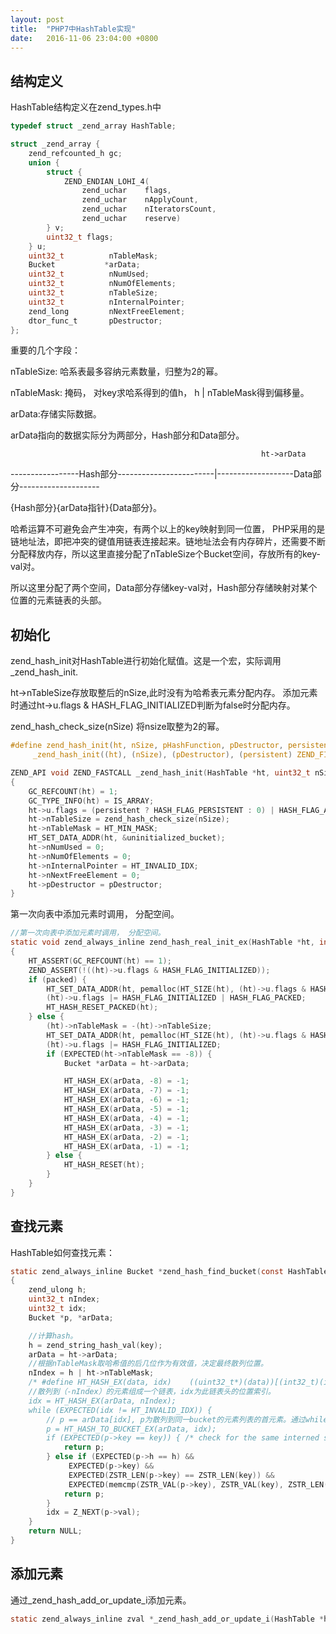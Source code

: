 ```yaml
---
layout: post
title:  "PHP7中HashTable实现"
date:   2016-11-06 23:04:00 +0800
---
```


## 结构定义

HashTable结构定义在zend\_types.h中 

```c
typedef struct _zend_array HashTable;

struct _zend_array {
	zend_refcounted_h gc;
	union {
		struct {
			ZEND_ENDIAN_LOHI_4(
				zend_uchar    flags,
				zend_uchar    nApplyCount,
				zend_uchar    nIteratorsCount,
				zend_uchar    reserve)
		} v;
		uint32_t flags;
	} u;
	uint32_t          nTableMask;
	Bucket           *arData;
	uint32_t          nNumUsed;
	uint32_t          nNumOfElements;
	uint32_t          nTableSize;
	uint32_t          nInternalPointer;
	zend_long         nNextFreeElement;
	dtor_func_t       pDestructor;
};
```

重要的几个字段：

nTableSize: 哈系表最多容纳元素数量，归整为2的幂。

nTableMask: 掩码， 对key求哈系得到的值h， h | nTableMask得到偏移量。

arData:存储实际数据。

arData指向的数据实际分为两部分，Hash部分和Data部分。

                                                            ht->arData

-----------------Hash部分------------------------|-------------------Data部分--------------------

{Hash部分}{arData指针}{Data部分}。

哈希运算不可避免会产生冲突，有两个以上的key映射到同一位置， PHP采用的是链地址法，即把冲突的键值用链表连接起来。链地址法会有内存碎片，还需要不断分配释放内存，所以这里直接分配了nTableSize个Bucket空间，存放所有的key-val对。

所以这里分配了两个空间，Data部分存储key-val对，Hash部分存储映射对某个位置的元素链表的头部。

## 初始化

zend\_hash\_init对HashTable进行初始化赋值。这是一个宏，实际调用\_zend\_hash\_init.

ht->nTableSize存放取整后的nSize,此时没有为哈希表元素分配内存。 添加元素时通过ht->u.flags & HASH_FLAG_INITIALIZED判断为false时分配内存。

zend\_hash\_check\_size(nSize)  将nsize取整为2的幂。

```c
#define zend_hash_init(ht, nSize, pHashFunction, pDestructor, persistent)   \
     _zend_hash_init((ht), (nSize), (pDestructor), (persistent) ZEND_FILE_LINE_CC)

ZEND_API void ZEND_FASTCALL _zend_hash_init(HashTable *ht, uint32_t nSize, dtor_func_t pDestructor, zend_bool persistent ZEND_FILE_LINE_DC)
{
	GC_REFCOUNT(ht) = 1;
	GC_TYPE_INFO(ht) = IS_ARRAY;
	ht->u.flags = (persistent ? HASH_FLAG_PERSISTENT : 0) | HASH_FLAG_APPLY_PROTECTION | HASH_FLAG_STATIC_KEYS;
	ht->nTableSize = zend_hash_check_size(nSize);
	ht->nTableMask = HT_MIN_MASK;
	HT_SET_DATA_ADDR(ht, &uninitialized_bucket);
	ht->nNumUsed = 0;
	ht->nNumOfElements = 0;
	ht->nInternalPointer = HT_INVALID_IDX;
	ht->nNextFreeElement = 0;
	ht->pDestructor = pDestructor;
}
```

第一次向表中添加元素时调用， 分配空间。

```c
//第一次向表中添加元素时调用， 分配空间。
static void zend_always_inline zend_hash_real_init_ex(HashTable *ht, int packed)
{
	HT_ASSERT(GC_REFCOUNT(ht) == 1);
	ZEND_ASSERT(!((ht)->u.flags & HASH_FLAG_INITIALIZED));
	if (packed) {
		HT_SET_DATA_ADDR(ht, pemalloc(HT_SIZE(ht), (ht)->u.flags & HASH_FLAG_PERSISTENT));
		(ht)->u.flags |= HASH_FLAG_INITIALIZED | HASH_FLAG_PACKED;
		HT_HASH_RESET_PACKED(ht);
	} else {
		(ht)->nTableMask = -(ht)->nTableSize;
		HT_SET_DATA_ADDR(ht, pemalloc(HT_SIZE(ht), (ht)->u.flags & HASH_FLAG_PERSISTENT));
		(ht)->u.flags |= HASH_FLAG_INITIALIZED;
		if (EXPECTED(ht->nTableMask == -8)) {
			Bucket *arData = ht->arData;

			HT_HASH_EX(arData, -8) = -1;
			HT_HASH_EX(arData, -7) = -1;
			HT_HASH_EX(arData, -6) = -1;
			HT_HASH_EX(arData, -5) = -1;
			HT_HASH_EX(arData, -4) = -1;
			HT_HASH_EX(arData, -3) = -1;
			HT_HASH_EX(arData, -2) = -1;
			HT_HASH_EX(arData, -1) = -1;
		} else {
			HT_HASH_RESET(ht);
		}
	}
}
```

## 查找元素

HashTable如何查找元素：

```c
static zend_always_inline Bucket *zend_hash_find_bucket(const HashTable *ht, zend_string *key)
{
	zend_ulong h;
	uint32_t nIndex;
	uint32_t idx;
	Bucket *p, *arData;

    //计算hash。
	h = zend_string_hash_val(key);
	arData = ht->arData;
    //根据nTableMask取哈希值的后几位作为有效值，决定最终散列位置。
	nIndex = h | ht->nTableMask;
    /* #define HT_HASH_EX(data, idx)    ((uint32_t*)(data))[(int32_t)(idx)]
    //散列到（-nIndex）的元素组成一个链表，idx为此链表头的位置索引。
	idx = HT_HASH_EX(arData, nIndex);
	while (EXPECTED(idx != HT_INVALID_IDX)) {
        // p == arData[idx], p为散列到同一bucket的元素列表的首元素。通过while循环遍历查找。
		p = HT_HASH_TO_BUCKET_EX(arData, idx);
		if (EXPECTED(p->key == key)) { /* check for the same interned string */
			return p;
		} else if (EXPECTED(p->h == h) &&
		     EXPECTED(p->key) &&
		     EXPECTED(ZSTR_LEN(p->key) == ZSTR_LEN(key)) &&
		     EXPECTED(memcmp(ZSTR_VAL(p->key), ZSTR_VAL(key), ZSTR_LEN(key)) == 0)) {
			return p;
		}
		idx = Z_NEXT(p->val);
	}
	return NULL;
}
```


## 添加元素

通过\_zend\_hash\_add\_or\_update\_i添加元素。

```c
static zend_always_inline zval *_zend_hash_add_or_update_i(HashTable *ht, zend_string *key, zval *pData, uint32_t flag ZEND_FILE_LINE_DC);
```